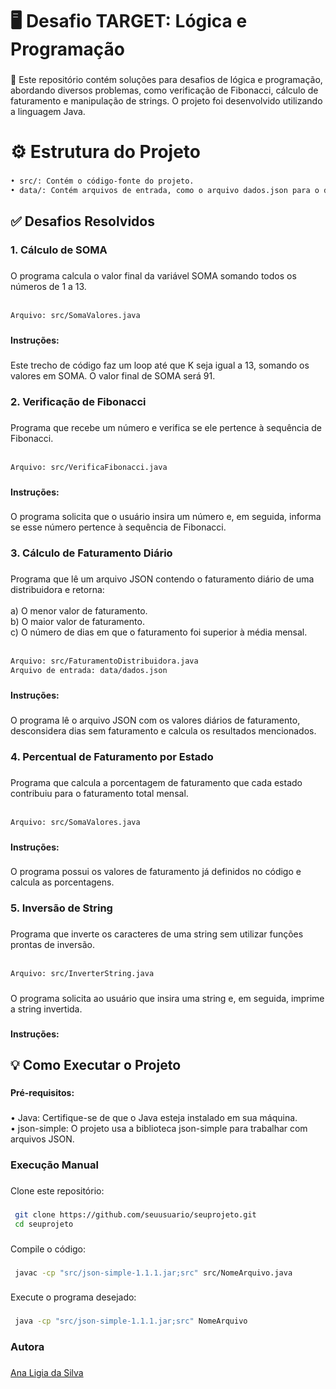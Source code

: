 <h1 align="left">🖥️ Desafio TARGET: Lógica e Programação</h1>

###

<p align="left"> 📌 Este repositório contém soluções para desafios de lógica e programação, abordando diversos problemas, como verificação de Fibonacci, cálculo de faturamento e manipulação de strings. O projeto foi desenvolvido utilizando a linguagem Java.</p>

###

<h1 align="left">⚙️ Estrutura do Projeto</h1>

###
  
```bash
• src/: Contém o código-fonte do projeto.
• data/: Contém arquivos de entrada, como o arquivo dados.json para o desafio de faturamento.
```
###

<h2 align="left"> ✅ Desafios Resolvidos</h2>

###

<h3 align="left"> 1. Cálculo de SOMA</h3>

###

<p align="left">O programa calcula o valor final da variável SOMA somando todos os números de 1 a 13.<br><br></p>
  
```bash
Arquivo: src/SomaValores.java
```

###

<h4 align="left">Instruções:</h4>

###

<p align="left">Este trecho de código faz um loop até que K seja igual a 13, somando os valores em SOMA. O valor final de SOMA será 91.</p>

###

<h3 align="left">2. Verificação de Fibonacci</h3>

###

<p align="left">Programa que recebe um número e verifica se ele pertence à sequência de Fibonacci.<br><br></p>

```bash
Arquivo: src/VerificaFibonacci.java
```

###

<h4 align="left">Instruções:</h4>

###

<p align="left">O programa solicita que o usuário insira um número e, em seguida, informa se esse número pertence à sequência de Fibonacci.</p>

###

<h3 align="left">3. Cálculo de Faturamento Diário</h3>

###

<p align="left">Programa que lê um arquivo JSON contendo o faturamento diário de uma distribuidora e retorna:<br><br>a) O menor valor de faturamento.<br>b) O maior valor de faturamento.<br>c) O número de dias em que o faturamento foi superior à média mensal.<br><br></p>

```bash
Arquivo: src/FaturamentoDistribuidora.java
Arquivo de entrada: data/dados.json
```

###

<h4 align="left">Instruções:</h4>

###

<p align="left">O programa lê o arquivo JSON com os valores diários de faturamento, desconsidera dias sem faturamento e calcula os resultados mencionados.</p>

###

<h3 align="left">4. Percentual de Faturamento por Estado</h3>

###

<p align="left">Programa que calcula a porcentagem de faturamento que cada estado contribuiu para o faturamento total mensal.<br><br></p>

```bash
Arquivo: src/SomaValores.java
```

###

<h4 align="left">Instruções:</h4>

###

<p align="left">O programa possui os valores de faturamento já definidos no código e calcula as porcentagens.</p>

###

<h3 align="left">5. Inversão de String</h3>

###

<p align="left">Programa que inverte os caracteres de uma string sem utilizar funções prontas de inversão.<br><br></p>

```bash
Arquivo: src/InverterString.java
```

###

<p align="left">O programa solicita ao usuário que insira uma string e, em seguida, imprime a string invertida.</p>

###

<h4 align="left">Instruções:</h4>

###

<h2 align="left">💡 Como Executar o Projeto</h2>

###

<h4 align="left">Pré-requisitos:</h4>

###

<p align="left">• Java: Certifique-se de que o Java esteja instalado em sua máquina.<br>• json-simple: O projeto usa a biblioteca json-simple para trabalhar com arquivos JSON.</p>

###

<h3 align="left">Execução Manual</h3>

###

<p align="left">Clone este repositório:</p>

###

```bash
 git clone https://github.com/seuusuario/seuprojeto.git
 cd seuprojeto
```

###

<p align="left">Compile o código:</p>

###

```bash
 javac -cp "src/json-simple-1.1.1.jar;src" src/NomeArquivo.java

```

###

<p align="left">Execute o programa desejado:</p>

###


```bash
 java -cp "src/json-simple-1.1.1.jar;src" NomeArquivo

```

###

<h3 align="left">Autora</h3>

###

<p align="left"><a href="https://www.linkedin.com/in/ana-l%C3%ADgia-silva-a59779206/">Ana Ligia da Silva</a></p>

###
